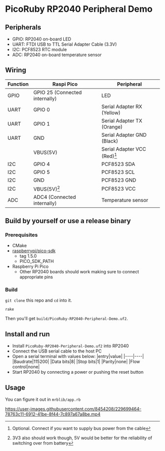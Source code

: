 # PicoRuby RP2040 Peripheral Demo

## Peripherals

- GPIO: RP2040 on-board LED
- UART: FTDI USB to TTL Serial Adapter Cable (3.3V)
- I2C: PCF8523 RTC module
- ADC: RP2040 on-board temperature sensor

## Wiring

|Function|Raspi Pico|Peripheral|
|----|---------------|----------|
|GPIO|GPIO 25 (Connected internally)|LED|
|UART|GPIO 0|Serial Adapter RX (Yellow)|
|UART|GPIO 1|Serial Adapter TX (Orange)|
|UART|GND|Serial Adapter GND (Black)|
||VBUS(5V)|Serial Adapter VCC (Red)[^1]|
|I2C|GPIO 4|PCF8523 SDA|
|I2C|GPIO 5|PCF8523 SCL|
|I2C|GND|PCF8523 GND|
|I2C|VBUS(5V)[^2]|PCF8523 VCC|
|ADC|ADC4 (Connected internally)|Temperature sensor|

[^1]: Optional. Connect if you want to supply bus power from the cable

[^2]: 3V3 also should work though, 5V would be better for the reliability of switching over from battery

## Build by yourself or use a release binary

### Prerequisites

- CMake
- [raspberrypi/pico-sdk](https://github.com/raspberrypi/pico-sdk)
  - tag 1.5.0
  - PICO_SDK_PATH
- Raspberry Pi Pico
  - Other RP2040 boards should work making sure to connect appropriate pins

### Build

`git clone` this repo and `cd` into it.

```console
rake
```

Then you'll get `build/PicoRuby-RP2040-Peripheral-Demo.uf2`.

## Install and run

- Install `PicoRuby-RP2040-Peripheral-Demo.uf2` into RP2040
- Connect the USB serial cable to the host PC
- Open a serial terminal with values below:
    |entry|value|
    |----|----|
    |Baudrate|115200|
    |Data bits|8|
    |Stop bits|1|
    |Parity|none|
    |Flow control|none|
- Start RP2040 by connecting a power or pushing the reset button

## Usage

You can figure it out in `mrblib/app.rb`

https://user-images.githubusercontent.com/8454208/229699464-78763c11-6912-41be-8f44-7c897a67a8be.mp4
